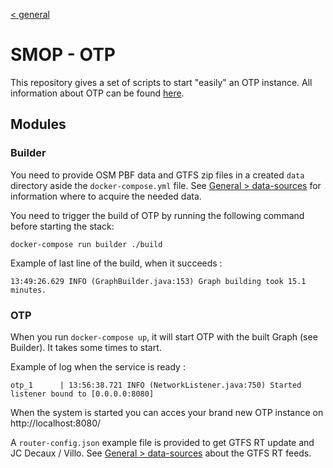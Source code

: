 [< general](https://github.com/nextmoov/nextmoov-smop-general)

# SMOP - OTP

This repository gives a set of scripts to start "easily" an OTP instance. All information about OTP can be found [here](http://docs.opentripplanner.org/en/latest/).

## Modules

### Builder

You need to provide OSM PBF data and GTFS zip files in a created `data` directory aside the `docker-compose.yml` file. See [General > data-sources](https://github.com/nextmoov/nextmoov-smop-general#data-sources) for information where to acquire the needed data.

You need to trigger the build of OTP by running the following command before starting the stack:
```
docker-compose run builder ./build
```

Example of last line of the build, when it succeeds :
```
13:49:26.629 INFO (GraphBuilder.java:153) Graph building took 15.1 minutes.
```

### OTP

When you run `docker-compose up`, it will start OTP with the built Graph (see Builder). It takes some times to start.

Example of log when the service is ready :

```
otp_1      | 13:56:38.721 INFO (NetworkListener.java:750) Started listener bound to [0.0.0.0:8080]
```

When the system is started you can acces your brand new OTP instance on http://localhost:8080/

A `router-config.json` example file is provided to get GTFS RT update and JC Decaux / Villo. See [General > data-sources](https://github.com/nextmoov/nextmoov-smop-general#data-sources) about the GTFS RT feeds.
